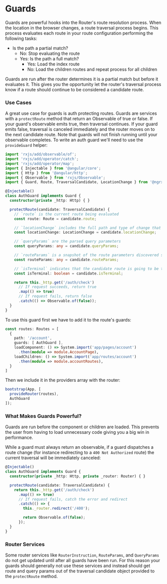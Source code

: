 # Guards
Guards are powerful hooks into the Router's route resolution process. When the location in the browser changes, a route traversal process begins. This process evaluates each route in your route configuration performing the following tasks:

* Is the path a partial match?
  * No: Stop evaluating the route
  * Yes: Is the path a full match?
    * Yes: Load the index route
    * No: Load the children routes and repeat process for all children

Guards are run after the router determines it is a partial match but before it evaluates it. This gives you the opportunity let the router's traversal process know if a route should continue to be considered a candidate route.

### Use Cases
A great use case for guards is auth protecting routes. Guards are services with a `protectRoute` method that return an Observable of true or false. If your guard's observable emits true, then traversal continues. If your guard emits false, traversal is canceled immediately and the router moves on to the next candidate route. Note that guards will not finish running until your observable completes. To write an auth guard we'll need to use the `provideGuard` helper:

```ts
import 'rxjs/add/observable/of';
import 'rxjs/add/operator/catch';
import 'rxjs/add/operator/map';
import { Injectable } from '@angular/core';
import { Http } from '@angular/http';
import { Observable } from 'rxjs/Observable';
import { Guard, Route, TraversalCandidate, LocationChange } from '@ngrx/router';

@Injectable()
class AuthGuard implements Guard {
  constructor(private _http: Http) { }

  protectRoute(candidate: TraversalCandidate) {    
    // `route` is the current route being evaluated
    const route: Route = candidate.route;

    // `locationChange` includes the full path and type of change that caused traversal
    const locationChange: LocationChange = candidate.locationChange;

    // `queryParams` are the parsed query parameters
    const queryParams: any = candidate.queryParams;

    // `routeParams` is a snapshot of the route parameters discovered so far
    const routeParams: any = candidate.routeParams;

    // `isTerminal` indicates that the candidate route is going to be the last route traversed
    const isTerminal: boolean = candidate.isTerminal;

    return this._http.get('/auth/check')
      // If request succeeds, return true
      .map(() => true)
      // If request fails, return false
      .catch(() => Observable.of(false));
  }
}
```

To use this guard first we have to add it to the route's guards:

```ts
const routes: Routes = [
  {
    path: '/account',
    guards: [ AuthGuard ],
    loadComponent: () => System.import('app/pages/account')
      .then(module => module.AccountPage),
    loadChildren: () => System.import('app/routes/account')
      .then(module => module.accountRoutes),
  }
]
```

Then we include it in the providers array with the router:

```ts
bootstrap(App, [
  provideRouter(routes),
  AuthGuard
]);
```

### What Makes Guards Powerful?
Guards are run before the component or children are loaded. This prevents the user from having to load unnecessary code giving you a big win in performance.

While a guard must always return an observable, if a guard dispatches a route change (for instance redirecting to a `400 Not Authorized` route) the current traversal will be immediately canceled:

```ts
@Injectable()
class AuthGuard implements Guard {
  constructor(private _http: Http, private _router: Router) { }

  protectRoute(candidate: TraversalCandidate) {
    return this._http.get('/auth/check')
      .map(() => true)
      // If request fails, catch the error and redirect
      .catch(() => {
        this._router.redirect('/400');

        return Observable.of(false);
      });
  }
}
```

### Router Services
Some router services like `RouterInstruction`, `RouteParams`, and `QueryParams` do not get updated until after all guards have been run. For this reason your guards should generally not use these services and instead should get route and query params out of the traversal candidate object provided to the `protectRoute` method.
